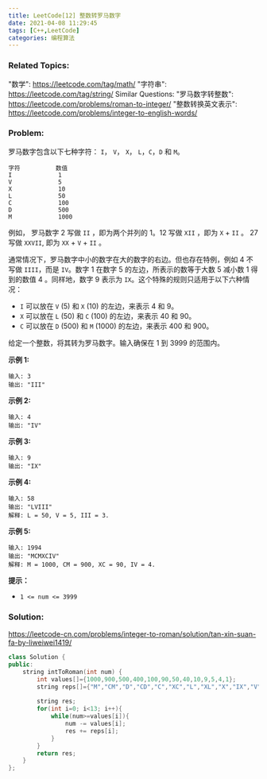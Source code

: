 ```yaml
---
title: LeetCode[12] 整数转罗马数字
date: 2021-04-08 11:29:45
tags: [C++,LeetCode]
categories: 编程算法
---
```


### Related Topics:

"数学": https://leetcode.com/tag/math/ "字符串": https://leetcode.com/tag/string/ Similar Questions: "罗马数字转整数": https://leetcode.com/problems/roman-to-integer/ "整数转换英文表示": https://leetcode.com/problems/integer-to-english-words/

### Problem:

罗马数字包含以下七种字符： `I`， `V`， `X`， `L`，`C`，`D` 和 `M`。

```
字符          数值
I             1
V             5
X             10
L             50
C             100
D             500
M             1000
```

例如， 罗马数字 2 写做 `II` ，即为两个并列的 1。12 写做 `XII` ，即为 `X` + `II` 。 27 写做 `XXVII`, 即为 `XX` + `V` + `II` 。

通常情况下，罗马数字中小的数字在大的数字的右边。但也存在特例，例如 4 不写做 `IIII`，而是 `IV`。数字 1 在数字 5 的左边，所表示的数等于大数 5 减小数 1 得到的数值 4 。同样地，数字 9 表示为 `IX`。这个特殊的规则只适用于以下六种情况：

- `I` 可以放在 `V` (5) 和 `X` (10) 的左边，来表示 4 和 9。
- `X` 可以放在 `L` (50) 和 `C` (100) 的左边，来表示 40 和 90。
- `C` 可以放在 `D` (500) 和 `M` (1000) 的左边，来表示 400 和 900。

给定一个整数，将其转为罗马数字。输入确保在 1 到 3999 的范围内。

**示例 1:**

```
输入: 3
输出: "III"
```

**示例 2:**

```
输入: 4
输出: "IV"
```

**示例 3:**

```
输入: 9
输出: "IX"
```

**示例 4:**

```
输入: 58
输出: "LVIII"
解释: L = 50, V = 5, III = 3.
```

**示例 5:**

```
输入: 1994
输出: "MCMXCIV"
解释: M = 1000, CM = 900, XC = 90, IV = 4.
```

**提示：**

- `1 <= num <= 3999`

<!--more-->

### Solution:

https://leetcode-cn.com/problems/integer-to-roman/solution/tan-xin-suan-fa-by-liweiwei1419/

```cpp
class Solution {
public:
    string intToRoman(int num) {
        int values[]={1000,900,500,400,100,90,50,40,10,9,5,4,1};
        string reps[]={"M","CM","D","CD","C","XC","L","XL","X","IX","V","IV","I"};
        
        string res;
        for(int i=0; i<13; i++){
            while(num>=values[i]){
                num -= values[i];
                res += reps[i];
            }
        }
        return res;
    }
};
```